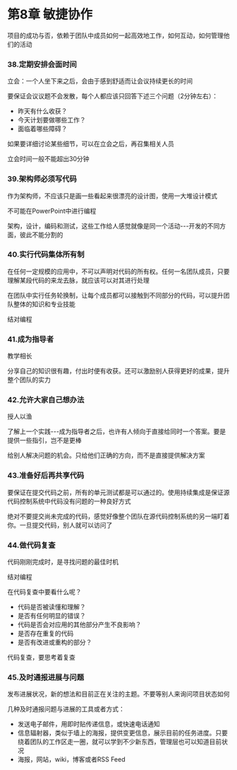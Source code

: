 第8章 敏捷协作
===

项目的成功与否，依赖于团队中成员如何一起高效地工作，如何互动，如何管理他们的活动

### 38.定期安排会面时间

立会：一个人坐下来之后，会由于感到舒适而让会议持续更长的时间

要保证会议议题不会发散，每个人都应该只回答下述三个问题（2分钟左右）：

- 昨天有什么收获？
- 今天计划要做哪些工作？
- 面临着哪些障碍？

如果要详细讨论某些细节，可以在立会之后，再召集相关人员

立会时间一般不能超出30分钟

### 39.架构师必须写代码

作为架构师，不应该只是画一些看起来很漂亮的设计图，使用一大堆设计模式

不可能在PowerPoint中进行编程

架构，设计，编码和测试，这些工作给人感觉就像是同一个活动---开发的不同方面，彼此不能分割的

### 40.实行代码集体所有制

在任何一定规模的应用中，不可以声明对代码的所有权。任何一名团队成员，只要理解某段代码的来龙去脉，就应该可以对其进行处理

在团队中实行任务轮换制，让每个成员都可以接触到不同部分的代码，可以提升团队整体的知识和专业技能

结对编程

### 41.成为指导者

教学相长

分享自己的知识很有趣，付出时便有收获。还可以激励别人获得更好的成果，提升整个团队的实力

### 42.允许大家自己想办法

授人以渔

了解上一个实践---成为指导者之后，也许有人倾向于直接给同时一个答案。要是提供一些指引，岂不是更棒

给别人解决问题的机会。只给他们正确的方向，而不是直接提供解决方案

### 43.准备好后再共享代码

要保证在提交代码之前，所有的单元测试都是可以通过的。使用持续集成是保证源代码控制系统中代码没有问题的一种良好方式

绝对不要提交尚未完成的代码，感觉好像整个团队在源代码控制系统的另一端盯着你。一旦提交代码，别人就可以访问了

### 44.做代码复查

代码刚刚完成时，是寻找问题的最佳时机

结对编程

在代码复查中要看什么呢？

- 代码是否被读懂和理解？
- 是否有任何明显的错误？
- 代码是否会对应用的其他部分产生不良影响？
- 是否存在重复的代码
- 是否有改进或重构的部分？

代码复查，要思考着复查

### 45.及时通报进展与问题

发布进展状况，新的想法和目前正在关注的主题。不要等别人来询问项目状态如何

几种及时通报问题与进展的工具或者方式：

- 发送电子邮件，用即时贴传递信息，或快速电话通知
- 信息辐射器，类似于墙上的海报，提供变更信息，展示目前的任务进度。只要绕着团队的工作区走一圈，就可以学到不少新东西，管理层也可以知道目前状况
- 海报，网站，wiki，博客或者RSS Feed
